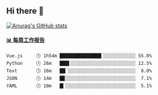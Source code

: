 ## Hi there 👋

[![Anurag's GitHub stats](https://github-readme-stats-orilights.vercel.app/api?username=orilights)](https://github.com/anuraghazra/github-readme-stats)

<!--
**OriLight152/OriLight152** is a ✨ _special_ ✨ repository because its `README.md` (this file) appears on your GitHub profile.

Here are some ideas to get you started:

- 🔭 I’m currently working on ...
- 🌱 I’m currently learning ...
- 👯 I’m looking to collaborate on ...
- 🤔 I’m looking for help with ...
- 💬 Ask me about ...
- 📫 How to reach me: ...
- 😄 Pronouns: ...
- ⚡ Fun fact: ...
-->

<!-- waka-box start -->
#### <a href="https://gist.github.com/92c8d5b388768c10efcba86e82b7c4fb" target="_blank">📊 每周工作报告</a>
```text
Vue.js     🕓 1h54m ███████████████▍░░░░░░░░░░░░ 55.0%
Python     🕓 26m   ███▌░░░░░░░░░░░░░░░░░░░░░░░░ 12.5%
Text       🕓 16m   ██▏░░░░░░░░░░░░░░░░░░░░░░░░░  8.0%
JSON       🕓 14m   █▉░░░░░░░░░░░░░░░░░░░░░░░░░░  7.1%
YAML       🕓 10m   █▍░░░░░░░░░░░░░░░░░░░░░░░░░░  5.1%
```
<!-- Powered by https://github.com/journey-ad/waka-box-go . -->
<!-- waka-box end -->
